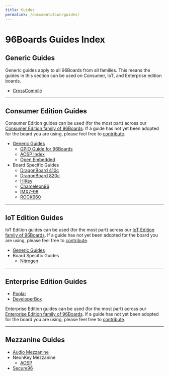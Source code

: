 ```yaml
---
title: Guides
permalink: /documentation/guides/
---
```


# 96Boards Guides Index

## Generic Guides

Generic guides apply to all 96Boards from all families. This means the guides in this section can be used on Consumer, IoT, and Enterprise edition boards.

  - [CrossCompile](crosscompile/README.md)

***

## Consumer Edition Guides

Consumer Edition guides can be used (for the most part) across our [Consumer Edition family of 96Boards](../consumer/). If a guide has not yet been adopted for the board you are using, please feel free to [contribute](../CONTRIBUTE.md).

  - [Generic Guides](../consumer/guides/README.md)
    - [GPIO Guide for 96Boards](../consumer/guides/mraa/README.md)
    - [AOSP Index](../consumer/guides/aosp-index.md)
    - [Open Embedded](../consumer/guides/open_embedded.md)
  - Board Specific Guides
    - [DragonBoard 410c](../consumer/dragonboard410c/guides/README.md)
    - [DragonBoard 820c](../consumer/dragonboard410c/guides/README.md)
    - [HiKey](../consumer/hikey/guides/README.md)                        
    - [Chameleon96](../consumer/chameleon96/guides/README.md)            
    - [IMX7-96](../consumer/imx7-96/guides/README.md)                    
    - [ROCK960](../consumer/rock960/guides/README.md)  

***

## IoT Edition Guides

IoT Edition guides can be used (for the most part) across our [IoT Edition family of 96Boards](../iot/). If a guide has not yet been adopted for the board you are using, please feel free to [contribute](../CONTRIBUTE.md).

   - [Generic Guides](../iot/guides/README.md)
   - Board Specific Guides
      - [Nitrogen](../iot/nitrogen/guides/README.md)

***

## Enterprise Edition Guides
   - [Poplar](../enterprise/poplar/guides/README.md)      
   - [DeveloperBox](../enterprise/poplar/guides/README.md)

Enterprise Edition guides can be used (for the most part) across our [Enterprise Edition family of 96Boards](../enterprise/). If a guide has not yet been adopted for the board you are using, please feel free to [contribute](../CONTRIBUTE.md).

***

## Mezzanine Guides
  - [Audio Mezzanine](../mezzanine/audio-mezzanine/Guides/README.md)
  - NeonKey Mezzanine
    - [AOSP](../mezzanine/neonkey/guides/neonkey-aosp-build.md)
  - [Secure96](../mezzanine/secure96/guides/secure96-guide.pdf)
